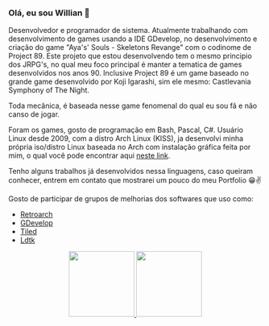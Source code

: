 ### Olá, eu sou Willian 👋

Desenvolvedor e programador de sistema.
Atualmente trabalhando com desenvolvimento de games usando a IDE GDevelop, no desenvolvimento e criação do game "Aya's' Souls - Skeletons Revange"  com o codinome de Project 89. Este projeto que estou desenvolvendo tem o mesmo principio dos JRPG's, no qual meu foco principal é manter a tematica de games desenvolvidos nos anos 90. Inclusive Project 89 é um game baseado no grande game desenvolvido por Koji Igarashi, sim ele mesmo: Castlevania Symphony of The Night. 

Toda mecânica, é baseada nesse game fenomenal do qual eu sou fã e não canso de jogar.

Foram os games, gosto de programação em Bash, Pascal, C#.
Usuário Linux desde 2009, com a distro Arch Linux (KISS), ja desenvolvi minha própria iso/distro Linux baseada no Arch com instalação gráfica feita por mim, o qual você pode encontrar aqui [neste link](https://www.hardware.com.br/comunidade/v-t/1510145/).

Tenho alguns trabalhos já desenvolvidos nessa linguagens, caso queiram conhecer, entrem em contato que mostrarei um pouco do meu Portfolio 😁✌

Gosto de participar de grupos de melhorias dos softwares que uso como:

* [Retroarch](https://github.com/libretro/RetroArch)
* [GDevelop](https://github.com/4ian/GDevelop) 
* [Tiled](https://github.com/mapeditor/tiled)
* [Ldtk](https://github.com/deepnight/ldtk)

<div align="center">
  <a href="https://github.com/willianholtz">
  <img height="130em" src="https://github-readme-stats.vercel.app/api?username=willianholtz&show_icons=true&theme=dark&include_all_commits=true&count_private=true"/>
  <img height="130em" src="https://github-readme-stats.vercel.app/api/top-langs/?username=willianholtz&layout=compact&langs_count=7&theme=dark"/>
</div>
